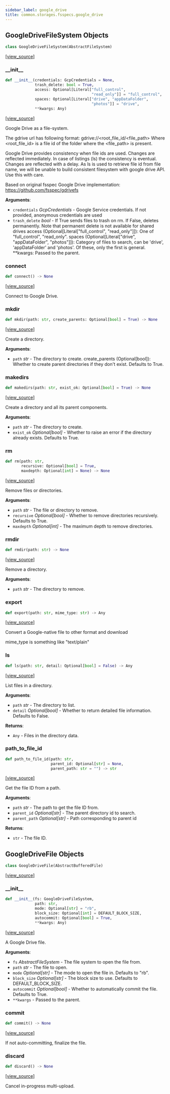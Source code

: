 ```yaml
---
sidebar_label: google_drive
title: common.storages.fsspecs.google_drive
---
```


## GoogleDriveFileSystem Objects

```python
class GoogleDriveFileSystem(AbstractFileSystem)
```

[[view_source]](https://github.com/dlt-hub/dlt/blob/3739c9ac839aafef713f6d5ebbc6a81b2a39a1b0/dlt/common/storages/fsspecs/google_drive.py#L50)

### \_\_init\_\_

```python
def __init__(credentials: GcpCredentials = None,
             trash_delete: bool = True,
             access: Optional[Literal["full_control",
                                      "read_only"]] = "full_control",
             spaces: Optional[Literal["drive", "appDataFolder",
                                      "photos"]] = "drive",
             **kwargs: Any)
```

[[view_source]](https://github.com/dlt-hub/dlt/blob/3739c9ac839aafef713f6d5ebbc6a81b2a39a1b0/dlt/common/storages/fsspecs/google_drive.py#L54)

Google Drive as a file-system.

The gdrive url has following format: gdrive://<root_file_id/<file_path>
Where <root_file_id> is a file id of the folder where the <file_path> is present.

Google Drive provides consistency when file ids are used. Changes are reflected immediately.
In case of listings (ls) the consistency is eventual. Changes are reflected with a delay.
As ls is used to retrieve file id from file name, we will be unable to build consistent filesystem
with google drive API. Use this with care.

Based on original fsspec Google Drive implementation: https://github.com/fsspec/gdrivefs

**Arguments**:

- `credentials` _GcpCredentials_ - Google Service credentials. If not provided, anonymous credentials
  are used
- `trash_delete` _bool_ - If True sends files to trash on rm. If False, deletes permanently.
  Note that permanent delete is not available for shared drives
  access (Optional[Literal["full_control", "read_only"]]):
  One of "full_control", "read_only".
  spaces (Optional[Literal["drive", "appDataFolder", "photos"]]):
  Category of files to search, can be 'drive', 'appDataFolder' and 'photos'.
  Of these, only the first is general.
  **kwargs:
  Passed to the parent.

### connect

```python
def connect() -> None
```

[[view_source]](https://github.com/dlt-hub/dlt/blob/3739c9ac839aafef713f6d5ebbc6a81b2a39a1b0/dlt/common/storages/fsspecs/google_drive.py#L95)

Connect to Google Drive.

### mkdir

```python
def mkdir(path: str, create_parents: Optional[bool] = True) -> None
```

[[view_source]](https://github.com/dlt-hub/dlt/blob/3739c9ac839aafef713f6d5ebbc6a81b2a39a1b0/dlt/common/storages/fsspecs/google_drive.py#L108)

Create a directory.

**Arguments**:

- `path` _str_ - The directory to create.
  create_parents (Optional[bool]):
  Whether to create parent directories if they don't exist.
  Defaults to True.

### makedirs

```python
def makedirs(path: str, exist_ok: Optional[bool] = True) -> None
```

[[view_source]](https://github.com/dlt-hub/dlt/blob/3739c9ac839aafef713f6d5ebbc6a81b2a39a1b0/dlt/common/storages/fsspecs/google_drive.py#L136)

Create a directory and all its parent components.

**Arguments**:

- `path` _str_ - The directory to create.
- `exist_ok` _Optional[bool]_ - Whether to raise an error if the directory already exists.
  Defaults to True.

### rm

```python
def rm(path: str,
       recursive: Optional[bool] = True,
       maxdepth: Optional[int] = None) -> None
```

[[view_source]](https://github.com/dlt-hub/dlt/blob/3739c9ac839aafef713f6d5ebbc6a81b2a39a1b0/dlt/common/storages/fsspecs/google_drive.py#L175)

Remove files or directories.

**Arguments**:

- `path` _str_ - The file or directory to remove.
- `recursive` _Optional[bool]_ - Whether to remove directories recursively.
  Defaults to True.
- `maxdepth` _Optional[int]_ - The maximum depth to remove directories.

### rmdir

```python
def rmdir(path: str) -> None
```

[[view_source]](https://github.com/dlt-hub/dlt/blob/3739c9ac839aafef713f6d5ebbc6a81b2a39a1b0/dlt/common/storages/fsspecs/google_drive.py#L208)

Remove a directory.

**Arguments**:

- `path` _str_ - The directory to remove.

### export

```python
def export(path: str, mime_type: str) -> Any
```

[[view_source]](https://github.com/dlt-hub/dlt/blob/3739c9ac839aafef713f6d5ebbc6a81b2a39a1b0/dlt/common/storages/fsspecs/google_drive.py#L230)

Convert a Google-native file to other format and download

mime_type is something like "text/plain"

### ls

```python
def ls(path: str, detail: Optional[bool] = False) -> Any
```

[[view_source]](https://github.com/dlt-hub/dlt/blob/3739c9ac839aafef713f6d5ebbc6a81b2a39a1b0/dlt/common/storages/fsspecs/google_drive.py#L240)

List files in a directory.

**Arguments**:

- `path` _str_ - The directory to list.
- `detail` _Optional[bool]_ - Whether to return detailed file information.
  Defaults to False.
  

**Returns**:

- `Any` - Files in the directory data.

### path\_to\_file\_id

```python
def path_to_file_id(path: str,
                    parent_id: Optional[str] = None,
                    parent_path: str = "") -> str
```

[[view_source]](https://github.com/dlt-hub/dlt/blob/3739c9ac839aafef713f6d5ebbc6a81b2a39a1b0/dlt/common/storages/fsspecs/google_drive.py#L302)

Get the file ID from a path.

**Arguments**:

- `path` _str_ - The path to get the file ID from.
- `parent_id` _Optional[str]_ - The parent directory id to search.
- `parent_path` _Optional[str]_ - Path corresponding to parent id
  

**Returns**:

- `str` - The file ID.

## GoogleDriveFile Objects

```python
class GoogleDriveFile(AbstractBufferedFile)
```

[[view_source]](https://github.com/dlt-hub/dlt/blob/3739c9ac839aafef713f6d5ebbc6a81b2a39a1b0/dlt/common/storages/fsspecs/google_drive.py#L403)

### \_\_init\_\_

```python
def __init__(fs: GoogleDriveFileSystem,
             path: str,
             mode: Optional[str] = "rb",
             block_size: Optional[int] = DEFAULT_BLOCK_SIZE,
             autocommit: Optional[bool] = True,
             **kwargs: Any)
```

[[view_source]](https://github.com/dlt-hub/dlt/blob/3739c9ac839aafef713f6d5ebbc6a81b2a39a1b0/dlt/common/storages/fsspecs/google_drive.py#L404)

A Google Drive file.

**Arguments**:

- `fs` _AbstractFileSystem_ - The file system to open the file from.
- `path` _str_ - The file to open.
- `mode` _Optional[str]_ - The mode to open the file in.
  Defaults to "rb".
- `block_size` _Optional[str]_ - The block size to use.
  Defaults to DEFAULT_BLOCK_SIZE.
- `autocommit` _Optional[bool]_ - Whether to automatically commit the file.
  Defaults to True.
- `**kwargs` - Passed to the parent.

### commit

```python
def commit() -> None
```

[[view_source]](https://github.com/dlt-hub/dlt/blob/3739c9ac839aafef713f6d5ebbc6a81b2a39a1b0/dlt/common/storages/fsspecs/google_drive.py#L513)

If not auto-committing, finalize the file.

### discard

```python
def discard() -> None
```

[[view_source]](https://github.com/dlt-hub/dlt/blob/3739c9ac839aafef713f6d5ebbc6a81b2a39a1b0/dlt/common/storages/fsspecs/google_drive.py#L544)

Cancel in-progress multi-upload.

